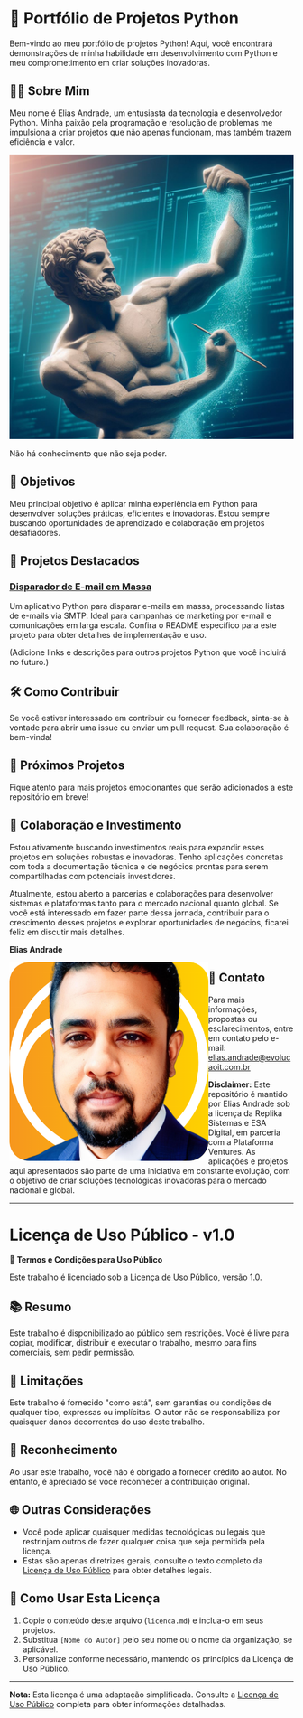 # 🚀 Portfólio de Projetos Python

Bem-vindo ao meu portfólio de projetos Python! Aqui, você encontrará demonstrações de minha habilidade em desenvolvimento com Python e meu comprometimento em criar soluções inovadoras.

## 👨‍💻 Sobre Mim

Meu nome é Elias Andrade, um entusiasta da tecnologia e desenvolvedor Python. Minha paixão pela programação e resolução de problemas me impulsiona a criar projetos que não apenas funcionam, mas também trazem eficiência e valor.

![Nunca termine, sempre evolua](https://raw.githubusercontent.com/chaos4455/Python-2023/main/img1.jpeg)

Não há conhecimento que não seja poder.

## 🎯 Objetivos

Meu principal objetivo é aplicar minha experiência em Python para desenvolver soluções práticas, eficientes e inovadoras. Estou sempre buscando oportunidades de aprendizado e colaboração em projetos desafiadores.

## 🚀 Projetos Destacados

### [Disparador de E-mail em Massa](https://chaos4455.github.io/Python-Projects/DISPARAEMAILAPP)
Um aplicativo Python para disparar e-mails em massa, processando listas de e-mails via SMTP. Ideal para campanhas de marketing por e-mail e comunicações em larga escala. Confira o README específico para este projeto para obter detalhes de implementação e uso.

(Adicione links e descrições para outros projetos Python que você incluirá no futuro.)

## 🛠️ Como Contribuir

Se você estiver interessado em contribuir ou fornecer feedback, sinta-se à vontade para abrir uma issue ou enviar um pull request. Sua colaboração é bem-vinda!

## 🚀 Próximos Projetos

Fique atento para mais projetos emocionantes que serão adicionados a este repositório em breve!

## 🤝 Colaboração e Investimento

Estou ativamente buscando investimentos reais para expandir esses projetos em soluções robustas e inovadoras. Tenho aplicações concretas com toda a documentação técnica e de negócios prontas para serem compartilhadas com potenciais investidores.

Atualmente, estou aberto a parcerias e colaborações para desenvolver sistemas e plataformas tanto para o mercado nacional quanto global. Se você está interessado em fazer parte dessa jornada, contribuir para o crescimento desses projetos e explorar oportunidades de negócios, ficarei feliz em discutir mais detalhes.

**Elias Andrade**

[<img align="left" alt="LinkedIn" src="https://raw.githubusercontent.com/chaos4455/HTML-Projects/main/img/profile.png" width="70%" />](https://www.linkedin.com/in/itilmgf)

## 📧 Contato

Para mais informações, propostas ou esclarecimentos, entre em contato pelo e-mail: elias.andrade@evolucaoit.com.br


**Disclaimer:**
Este repositório é mantido por Elias Andrade sob a licença da Replika Sistemas e ESA Digital, em parceria com a Plataforma Ventures. As aplicações e projetos aqui apresentados são parte de uma iniciativa em constante evolução, com o objetivo de criar soluções tecnológicas inovadoras para o mercado nacional e global.


---


# Licença de Uso Público - v1.0

📜 **Termos e Condições para Uso Público**

Este trabalho é licenciado sob a [Licença de Uso Público](https://opensource.org/licenses/publicdomain), versão 1.0.

## 📚 Resumo

Este trabalho é disponibilizado ao público sem restrições. Você é livre para copiar, modificar, distribuir e executar o trabalho, mesmo para fins comerciais, sem pedir permissão.

## 🛑 Limitações

Este trabalho é fornecido "como está", sem garantias ou condições de qualquer tipo, expressas ou implícitas. O autor não se responsabiliza por quaisquer danos decorrentes do uso deste trabalho.

## 🎁 Reconhecimento

Ao usar este trabalho, você não é obrigado a fornecer crédito ao autor. No entanto, é apreciado se você reconhecer a contribuição original.

## 🌐 Outras Considerações

- Você pode aplicar quaisquer medidas tecnológicas ou legais que restrinjam outros de fazer qualquer coisa que seja permitida pela licença.
- Estas são apenas diretrizes gerais, consulte o texto completo da [Licença de Uso Público](https://opensource.org/licenses/publicdomain) para obter detalhes legais.

## 📝 Como Usar Esta Licença

1. Copie o conteúdo deste arquivo (`licenca.md`) e inclua-o em seus projetos.
2. Substitua `[Nome do Autor]` pelo seu nome ou o nome da organização, se aplicável.
3. Personalize conforme necessário, mantendo os princípios da Licença de Uso Público.

---

**Nota:** Esta licença é uma adaptação simplificada. Consulte a [Licença de Uso Público](https://opensource.org/licenses/publicdomain) completa para obter informações detalhadas.




